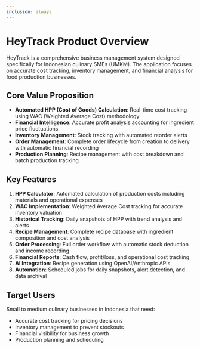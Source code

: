 ```yaml
---
inclusion: always
---
```


# HeyTrack Product Overview

HeyTrack is a comprehensive business management system designed specifically for Indonesian culinary SMEs (UMKM). The application focuses on accurate cost tracking, inventory management, and financial analysis for food production businesses.

## Core Value Proposition

- **Automated HPP (Cost of Goods) Calculation**: Real-time cost tracking using WAC (Weighted Average Cost) methodology
- **Financial Intelligence**: Accurate profit analysis accounting for ingredient price fluctuations
- **Inventory Management**: Stock tracking with automated reorder alerts
- **Order Management**: Complete order lifecycle from creation to delivery with automatic financial recording
- **Production Planning**: Recipe management with cost breakdown and batch production tracking

## Key Features

1. **HPP Calculator**: Automated calculation of production costs including materials and operational expenses
2. **WAC Implementation**: Weighted Average Cost tracking for accurate inventory valuation
3. **Historical Tracking**: Daily snapshots of HPP with trend analysis and alerts
4. **Recipe Management**: Complete recipe database with ingredient composition and cost analysis
5. **Order Processing**: Full order workflow with automatic stock deduction and income recording
6. **Financial Reports**: Cash flow, profit/loss, and operational cost tracking
7. **AI Integration**: Recipe generation using OpenAI/Anthropic APIs
8. **Automation**: Scheduled jobs for daily snapshots, alert detection, and data archival

## Target Users

Small to medium culinary businesses in Indonesia that need:
- Accurate cost tracking for pricing decisions
- Inventory management to prevent stockouts
- Financial visibility for business growth
- Production planning and scheduling
